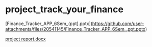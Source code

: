 # project_track_your_finance
[Finance_Tracker_APP_6Sem_(ppt].pptx](https://github.com/user-attachments/files/20541145/Finance_Tracker_APP_6Sem_.ppt.pptx)


[project report.docx](https://github.com/user-attachments/files/20541147/project.report.docx)
